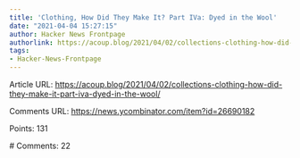 ```yaml
---
title: 'Clothing, How Did They Make It? Part IVa: Dyed in the Wool'
date: "2021-04-04 15:27:15"
author: Hacker News Frontpage
authorlink: https://acoup.blog/2021/04/02/collections-clothing-how-did-they-make-it-part-iva-dyed-in-the-wool/
tags:
- Hacker-News-Frontpage
---
```


<p>Article URL: <a href="https://acoup.blog/2021/04/02/collections-clothing-how-did-they-make-it-part-iva-dyed-in-the-wool/">https://acoup.blog/2021/04/02/collections-clothing-how-did-they-make-it-part-iva-dyed-in-the-wool/</a></p>
<p>Comments URL: <a href="https://news.ycombinator.com/item?id=26690182">https://news.ycombinator.com/item?id=26690182</a></p>
<p>Points: 131</p>
<p># Comments: 22</p>
